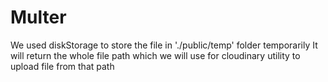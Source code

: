 # Multer
We used diskStorage to store the file in './public/temp' folder temporarily
It will return the whole file path which we will use for cloudinary utility to upload file from that path 